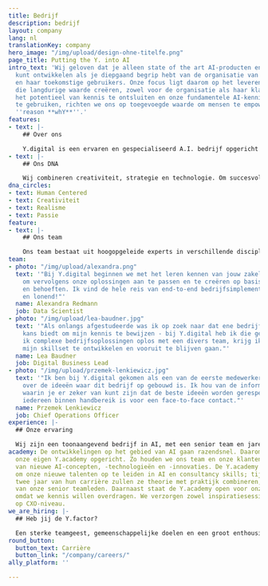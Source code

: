 ```yaml
---
title: Bedrijf
description: bedrijf
layout: company
lang: nl
translationKey: company
hero_image: "/img/upload/design-ohne-titelfe.png"
page_title: Putting the Y. into AI
intro_text: 'Wij geloven dat je alleen state of the art AI-producten en -diensten
  kunt ontwikkelen als je diepgaand begrip hebt van de organisatie van de opdrachtgever
  en haar toekomstige gebruikers. Onze focus ligt daarom op het leveren van AI-oplossingen
  die langdurige waarde creëren, zowel voor de organisatie als haar klanten. Door
  het potentieel van kennis te ontsluiten en onze fundamentele AI-kennis en -ervaring
  te gebruiken, richten we ons op toegevoegde waarde om mensen te empoweren: onze
  ''reason **whY**''.'
features:
- text: |-
    ## Over ons

    Y.digital is een ervaren en gespecialiseerd A.I. bedrijf opgericht door ervaren professionals. Onze focus en ambitie is het ontwerpen, bouwen en leveren van intelligente oplossingen die mensen mondiger maken. We gebruiken onze eigen unieke aanpak en cutting-edge AI-platform Ally om conversational AI-oplossingen te creëren die klanten helpen om op een aangenamere en intelligentere manier met bedrijven in contact te komen, evenals Intelligent Document Processing-oplossingen om organisaties te ondersteunen bij het consistenter, schaalbaarder en efficiënter maken van kennisintensieve processen.
- text: |-
    ## Ons DNA

    Wij combineren creativiteit, strategie en technologie. Om succesvol te zijn in het bereiken van ambitieuze doelen, werken wij zeer nauw samen met onze klanten en partners en vanuit een human-centric aanpak. We doen dit om het innovatieve gespecialiseerde bedrijf te blijven dat we zijn. We koesteren een aantal elementen die wij als essentieel zien voor ons succes en diep geworteld zijn in ons DNA:
dna_circles:
- text: Human Centered
- text: Creativiteit
- text: Realisme
- text: Passie
feature:
- text: |-
    ## Ons team

    Ons team bestaat uit hoogopgeleide experts in verschillende disciplines: strategie, bedrijfstransformatie en AI-technologie. Zij vertalen fundamentele wetenschappelijke kennis van AI-concepten naar dagelijkse AI-oplossingen. Samen hebben we een gedeelde passie: organisaties helpen om concrete waarde te leveren met AI-oplossingen die mensen empoweren. Het team telt 7 nationaliteiten, met gemengde culturele achtergronden en is gevestigd in Nederland (hoofdkantoor) en Vietnam.
team:
- photo: "/img/upload/alexandra.png"
  text: '"Bij Y.digital beginnen we met het leren kennen van jouw zakelijke uitdagingen
    om vervolgens onze oplossingen aan te passen en te creëren op basis van jouw wensen
    en behoeften. Ik vind de hele reis van end-to-end bedrijfsimplementatie erg spannend
    en lonend!"'
  name: Alexandra Redmann
  job: Data Scientist
- photo: "/img/upload/lea-baudner.jpg"
  text: '"Als onlangs afgestudeerde was ik op zoek naar dat ene bedrijf dat me een
    kans biedt om mijn kennis te bewijzen - bij Y.digital heb ik die gevonden. Terwijl
    ik complexe bedrijfsoplossingen oplos met een divers team, krijg ik de kans om
    mijn skillset te ontwikkelen en vooruit te blijven gaan."'
  name: Lea Baudner
  job: Digital Business Lead
- photo: "/img/upload/przemek-lenkiewicz.jpg"
  text: '"Ik ben bij Y.digital gekomen als een van de eerste medewerkers, erg enthousiast
    over de ideeën waar dit bedrijf op gebouwd is. Ik hou van de informele werkomgeving
    waarin je er zeker van kunt zijn dat de beste ideeën worden gerespecteerd, en
    iedereen binnen handbereik is voor een face-to-face contact."'
  name: Przemek Lenkiewicz
  job: Chief Operations Officer
experience: |-
  ## Onze ervaring

  Wij zijn een toonaangevend bedrijf in AI, met een senior team en jarenlange ervaring in digitale transformatie en AI. We werken voor A-merken in diverse sectoren, zoals Financial Services, Health en (semi) Public. We hebben een bewezen track record in strategie, ontwerp, het bouwen en laten groeien van AI-oplossingen in verschillende sectoren zoals financial services, telecom, health en de (semi) publieke sector.
academy: De ontwikkelingen op het gebied van AI gaan razendsnel. Daarom hebben we
  onze eigen Y.academy opgericht. Zo houden we ons team en onze klanten op de hoogte
  van nieuwe AI-concepten, -technologieën en -innovaties. De Y.academy wordt ook gebruikt
  om onze nieuwe talenten op te leiden in AI en consultancy skills; tijdens de eerste
  twee jaar van hun carrière zullen ze theorie met praktijk combineren, onder toezicht
  van onze senior teamleden. Daarnaast staat de Y.academy open voor onze klanten,
  omdat we kennis willen overdragen. We verzorgen zowel inspiratiesessies als masterclasses
  op CXO-niveau.
we_are_hiring: |-
  ## Heb jij de Y.factor?

  Een sterke teamgeest, gemeenschappelijke doelen en een groot enthousiasme voor klanten en technologie: dat is waar Y.digital voor staat. Talent drijft ons vermogen om de beste oplossingen en diensten voor onze klanten te leveren. Ga met ons mee op deze mooie reis!
round_button:
  button_text: Carrière
  button_link: "/company/careers/"
ally_platform: ''

---
```

